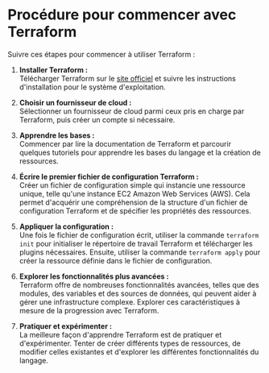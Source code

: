 # Procédure pour commencer avec Terraform 

Suivre ces étapes pour commencer à utiliser Terraform :

1. **Installer Terraform :**  
Télécharger Terraform sur le [site officiel](https://www.terraform.io/) et suivre les instructions d'installation pour le système d'exploitation.

2. **Choisir un fournisseur de cloud :**  
Sélectionner un fournisseur de cloud parmi ceux pris en charge par Terraform, puis créer un compte si nécessaire.

3. **Apprendre les bases :**  
Commencer par lire la documentation de Terraform et parcourir quelques tutoriels pour apprendre les bases du langage et la création de ressources.

4. **Écrire le premier fichier de configuration Terraform :**  
Créer un fichier de configuration simple qui instancie une ressource unique, telle qu'une instance EC2 Amazon Web Services (AWS). Cela permet d'acquérir une compréhension de la structure d'un fichier de configuration Terraform et de spécifier les propriétés des ressources.

5. **Appliquer la configuration :**  
Une fois le fichier de configuration écrit, utiliser la commande `terraform init` pour initialiser le répertoire de travail Terraform et télécharger les plugins nécessaires. Ensuite, utiliser la commande `terraform apply` pour créer la ressource définie dans le fichier de configuration.

6. **Explorer les fonctionnalités plus avancées :**  
Terraform offre de nombreuses fonctionnalités avancées, telles que des modules, des variables et des sources de données, qui peuvent aider à gérer une infrastructure complexe. Explorer ces caractéristiques à mesure de la progression avec Terraform.

7. **Pratiquer et expérimenter :**  
La meilleure façon d'apprendre Terraform est de pratiquer et d'expérimenter. Tenter de créer différents types de ressources, de modifier celles existantes et d'explorer les différentes fonctionnalités du langage.

